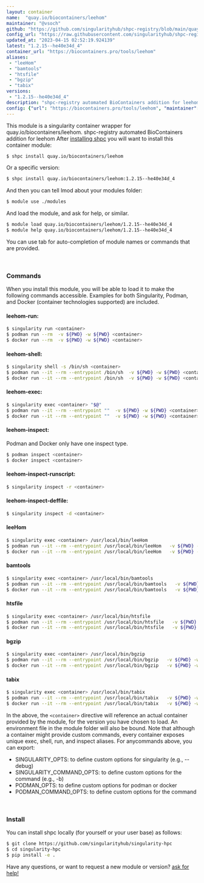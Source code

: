 ```yaml
---
layout: container
name:  "quay.io/biocontainers/leehom"
maintainer: "@vsoch"
github: "https://github.com/singularityhub/shpc-registry/blob/main/quay.io/biocontainers/leehom/container.yaml"
config_url: "https://raw.githubusercontent.com/singularityhub/shpc-registry/main/quay.io/biocontainers/leehom/container.yaml"
updated_at: "2023-04-15 02:52:19.924139"
latest: "1.2.15--he40e34d_4"
container_url: "https://biocontainers.pro/tools/leehom"
aliases:
 - "leeHom"
 - "bamtools"
 - "htsfile"
 - "bgzip"
 - "tabix"
versions:
 - "1.2.15--he40e34d_4"
description: "shpc-registry automated BioContainers addition for leehom"
config: {"url": "https://biocontainers.pro/tools/leehom", "maintainer": "@vsoch", "description": "shpc-registry automated BioContainers addition for leehom", "latest": {"1.2.15--he40e34d_4": "sha256:e2ceba1a6cf41bf0bbfe5fa413970c3bdb9a33de5d1643744bdff48321f8f9c7"}, "tags": {"1.2.15--he40e34d_4": "sha256:e2ceba1a6cf41bf0bbfe5fa413970c3bdb9a33de5d1643744bdff48321f8f9c7"}, "docker": "quay.io/biocontainers/leehom", "aliases": {"leeHom": "/usr/local/bin/leeHom", "bamtools": "/usr/local/bin/bamtools", "htsfile": "/usr/local/bin/htsfile", "bgzip": "/usr/local/bin/bgzip", "tabix": "/usr/local/bin/tabix"}}
---
```


This module is a singularity container wrapper for quay.io/biocontainers/leehom.
shpc-registry automated BioContainers addition for leehom
After [installing shpc](#install) you will want to install this container module:


```bash
$ shpc install quay.io/biocontainers/leehom
```

Or a specific version:

```bash
$ shpc install quay.io/biocontainers/leehom:1.2.15--he40e34d_4
```

And then you can tell lmod about your modules folder:

```bash
$ module use ./modules
```

And load the module, and ask for help, or similar.

```bash
$ module load quay.io/biocontainers/leehom/1.2.15--he40e34d_4
$ module help quay.io/biocontainers/leehom/1.2.15--he40e34d_4
```

You can use tab for auto-completion of module names or commands that are provided.

<br>

### Commands

When you install this module, you will be able to load it to make the following commands accessible.
Examples for both Singularity, Podman, and Docker (container technologies supported) are included.

#### leehom-run:

```bash
$ singularity run <container>
$ podman run --rm  -v ${PWD} -w ${PWD} <container>
$ docker run --rm  -v ${PWD} -w ${PWD} <container>
```

#### leehom-shell:

```bash
$ singularity shell -s /bin/sh <container>
$ podman run --it --rm --entrypoint /bin/sh  -v ${PWD} -w ${PWD} <container>
$ docker run --it --rm --entrypoint /bin/sh  -v ${PWD} -w ${PWD} <container>
```

#### leehom-exec:

```bash
$ singularity exec <container> "$@"
$ podman run --it --rm --entrypoint ""  -v ${PWD} -w ${PWD} <container> "$@"
$ docker run --it --rm --entrypoint ""  -v ${PWD} -w ${PWD} <container> "$@"
```

#### leehom-inspect:

Podman and Docker only have one inspect type.

```bash
$ podman inspect <container>
$ docker inspect <container>
```

#### leehom-inspect-runscript:

```bash
$ singularity inspect -r <container>
```

#### leehom-inspect-deffile:

```bash
$ singularity inspect -d <container>
```


#### leeHom

```bash
$ singularity exec <container> /usr/local/bin/leeHom
$ podman run --it --rm --entrypoint /usr/local/bin/leeHom   -v ${PWD} -w ${PWD} <container> -c " $@"
$ docker run --it --rm --entrypoint /usr/local/bin/leeHom   -v ${PWD} -w ${PWD} <container> -c " $@"
```


#### bamtools

```bash
$ singularity exec <container> /usr/local/bin/bamtools
$ podman run --it --rm --entrypoint /usr/local/bin/bamtools   -v ${PWD} -w ${PWD} <container> -c " $@"
$ docker run --it --rm --entrypoint /usr/local/bin/bamtools   -v ${PWD} -w ${PWD} <container> -c " $@"
```


#### htsfile

```bash
$ singularity exec <container> /usr/local/bin/htsfile
$ podman run --it --rm --entrypoint /usr/local/bin/htsfile   -v ${PWD} -w ${PWD} <container> -c " $@"
$ docker run --it --rm --entrypoint /usr/local/bin/htsfile   -v ${PWD} -w ${PWD} <container> -c " $@"
```


#### bgzip

```bash
$ singularity exec <container> /usr/local/bin/bgzip
$ podman run --it --rm --entrypoint /usr/local/bin/bgzip   -v ${PWD} -w ${PWD} <container> -c " $@"
$ docker run --it --rm --entrypoint /usr/local/bin/bgzip   -v ${PWD} -w ${PWD} <container> -c " $@"
```


#### tabix

```bash
$ singularity exec <container> /usr/local/bin/tabix
$ podman run --it --rm --entrypoint /usr/local/bin/tabix   -v ${PWD} -w ${PWD} <container> -c " $@"
$ docker run --it --rm --entrypoint /usr/local/bin/tabix   -v ${PWD} -w ${PWD} <container> -c " $@"
```



In the above, the `<container>` directive will reference an actual container provided
by the module, for the version you have chosen to load. An environment file in the
module folder will also be bound. Note that although a container
might provide custom commands, every container exposes unique exec, shell, run, and
inspect aliases. For anycommands above, you can export:

 - SINGULARITY_OPTS: to define custom options for singularity (e.g., --debug)
 - SINGULARITY_COMMAND_OPTS: to define custom options for the command (e.g., -b)
 - PODMAN_OPTS: to define custom options for podman or docker
 - PODMAN_COMMAND_OPTS: to define custom options for the command

<br>

### Install

You can install shpc locally (for yourself or your user base) as follows:

```bash
$ git clone https://github.com/singularityhub/singularity-hpc
$ cd singularity-hpc
$ pip install -e .
```

Have any questions, or want to request a new module or version? [ask for help!](https://github.com/singularityhub/singularity-hpc/issues)